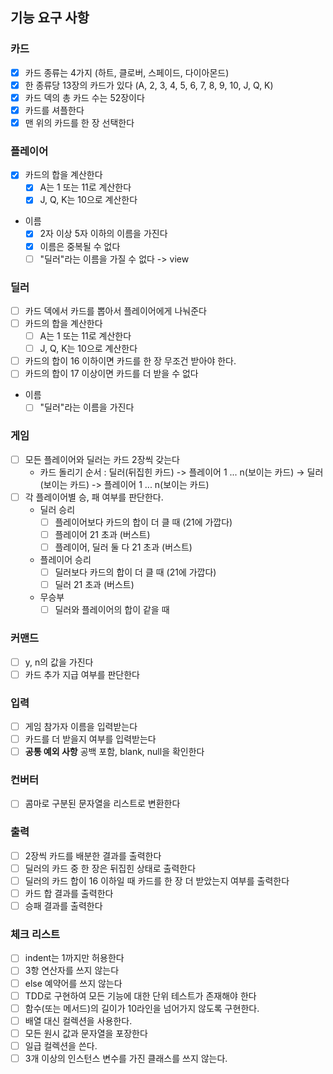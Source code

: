 ## 기능 요구 사항

### 카드

- [x] 카드 종류는 4가지 (하트, 클로버, 스페이드, 다이아몬드)
- [x] 한 종류당 13장의 카드가 있다 (A, 2, 3, 4, 5, 6, 7, 8, 9, 10, J, Q, K)
- [x] 카드 덱의 총 카드 수는 52장이다
- [x] 카드를 셔플한다
- [x] 맨 위의 카드를 한 장 선택한다

### 플레이어

- [x] 카드의 합을 계산한다
    - [x] A는 1 또는 11로 계산한다
    - [x] J, Q, K는 10으로 계산한다

- 이름
    - [x] 2자 이상 5자 이하의 이름을 가진다
    - [x] 이름은 중복될 수 없다
    - [ ] "딜러"라는 이름을 가질 수 없다 -> view

### 딜러

- [ ] 카드 덱에서 카드를 뽑아서 플레이어에게 나눠준다
- [ ] 카드의 합을 계산한다
    - [ ] A는 1 또는 11로 계산한다
    - [ ] J, Q, K는 10으로 계산한다
- [ ] 카드의 합이 16 이하이면 카드를 한 장 무조건 받아야 한다.
- [ ] 카드의 합이 17 이상이면 카드를 더 받을 수 없다

- 이름
    - [ ] "딜러"라는 이름을 가진다

### 게임

- [ ] 모든 플레이어와 딜러는 카드 2장씩 갖는다
    - 카드 돌리기 순서 : 딜러(뒤집힌 카드) -> 플레이어 1 ... n(보이는 카드) -> 딜러(보이는 카드) -> 플레이어 1 ... n(보이는 카드)
- [ ] 각 플레이어별 승, 패 여부를 판단한다.
    - 딜러 승리
        - [ ] 플레이어보다 카드의 합이 더 클 때 (21에 가깝다)
        - [ ] 플레이어 21 초과 (버스트)
        - [ ] 플레이어, 딜러 둘 다 21 초과 (버스트)
    - 플레이어 승리
        - [ ] 딜러보다 카드의 합이 더 클 때 (21에 가깝다)
        - [ ] 딜러 21 초과 (버스트)
    - 무승부
        - [ ] 딜러와 플레이어의 합이 같을 때

### 커맨드

- [ ] y, n의 값을 가진다
- [ ] 카드 추가 지급 여부를 판단한다

### 입력

- [ ] 게임 참가자 이름을 입력받는다
- [ ] 카드를 더 받을지 여부를 입력받는다
- [ ] **공통 예외 사항** 공백 포함, blank, null을 확인한다

### 컨버터

- [ ] 콤마로 구분된 문자열을 리스트로 변환한다

### 출력

- [ ] 2장씩 카드를 배분한 결과를 출력한다
- [ ] 딜러의 카드 중 한 장은 뒤집힌 상태로 출력한다
- [ ] 딜러의 카드 합이 16 이하일 때 카드를 한 장 더 받았는지 여부를 출력한다
- [ ] 카드 합 결과를 출력한다
- [ ] 승패 결과를 출력한다

### 체크 리스트

- [ ] indent는 1까지만 허용한다
- [ ] 3항 연산자를 쓰지 않는다
- [ ] else 예약어를 쓰지 않는다
- [ ] TDD로 구현하여 모든 기능에 대한 단위 테스트가 존재해야 한다
- [ ] 함수(또는 메서드)의 길이가 10라인을 넘어가지 않도록 구현한다.
- [ ] 배열 대신 컬렉션을 사용한다.
- [ ] 모든 원시 값과 문자열을 포장한다
- [ ] 일급 컬렉션을 쓴다.
- [ ] 3개 이상의 인스턴스 변수를 가진 클래스를 쓰지 않는다.
